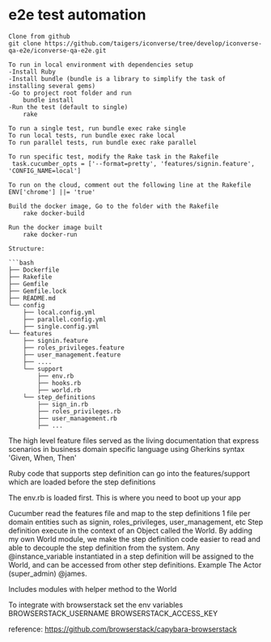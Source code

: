 # e2e test automation

```
Clone from github
git clone https://github.com/taigers/iconverse/tree/develop/iconverse-qa-e2e/iconverse-qa-e2e.git

To run in local environment with dependencies setup
-Install Ruby 
-Install bundle (bundle is a library to simplify the task of installing several gems)
-Go to project root folder and run
    bundle install
-Run the test (default to single)
    rake

To run a single test, run bundle exec rake single
To run local tests, run bundle exec rake local
To run parallel tests, run bundle exec rake parallel

To run specific test, modify the Rake task in the Rakefile
 task.cucumber_opts = ['--format=pretty', 'features/signin.feature', 'CONFIG_NAME=local']

To run on the cloud, comment out the following line at the Rakefile
ENV['chrome'] ||= 'true'

Build the docker image, Go to the folder with the Rakefile
    rake docker-build

Run the docker image built
    rake docker-run

Structure:

```bash
├── Dockerfile
├── Rakefile
├── Gemfile
├── Gemfile.lock
├── README.md
└── config
    ├── local.config.yml
    ├── parallel.config.yml
    ├── single.config.yml
└── features
    ├── signin.feature
    ├── roles_privileges.feature
    ├── user_management.feature
    ├── ....
    └── support
        ├── env.rb
        ├── hooks.rb
        ├── world.rb
    └── step_definitions
        ├── sign_in.rb
        ├── roles_privileges.rb
        ├── user_management.rb
        ├── ...
```

The high level feature files served as the living documentation that express scenarios
in business domain specific language using Gherkins syntax 'Given, When, Then'

Ruby code that supports step definition can go into the features/support which are loaded 
before the step definitions

The env.rb is loaded first. This is where you need to boot up your app

Cucumber read the features file and map to the step definitions
1 file per domain entities such as signin, roles_privileges, user_management, etc
Step definition execute in the context of an Object called the World.
By adding my own World module, we make the step definition code easier to read and
able to decouple the step definition from the system.
Any @instance_variable instantiated in a step definition will be assigned to the World, and can be accessed from other step definitions. Example The Actor (super_admin) @james.

Includes modules with helper method to the World

To integrate with browserstack
set the env variables
BROWSERSTACK_USERNAME
BROWSERSTACK_ACCESS_KEY

reference: 
https://github.com/browserstack/capybara-browserstack

